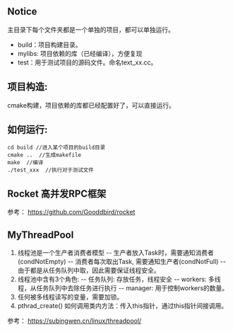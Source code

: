 ## Notice
主目录下每个文件夹都是一个单独的项目，都可以单独运行。
- build：项目构建目录。
- mylibs: 项目依赖的库（已经编译），方便复现
- test：用于测试项目的源码文件。命名text_xx.cc。
## 项目构造: 
cmake构建，项目依赖的库都已经配置好了，可以直接运行。
## 如何运行: 
```
cd build //进入某个项目的build目录
cmake ..  //生成makefile
make  //编译
./test_xxx  //执行对于测试文件
```

## Rocket 高并发RPC框架
参考：
https://github.com/Gooddbird/rocket




## MyThreadPool

1. 线程池是一个生产者消费者模型
   -- 生产者放入Task时，需要通知消费者(condNotEmpty)
   -- 消费者每次取出Task, 需要通知生产者(condNotFull)
   -- 由于都是从任务队列中取，因此需要保证线程安全。
2. 线程池中含有3个角色:
   -- 任务队列: 存放任务，线程安全
   -- workers: 多线程，从任务队列中去除任务进行执行 
   -- manager: 用于控制workers的数量。
3. 任何被多线程读写的变量，需要加锁。
4. pthrad_create() 如何调用类内方法：传入this指针，通过this指针间接调用。

参考：
https://subingwen.cn/linux/threadpool/